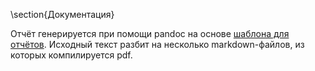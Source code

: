 \section{Документация}

Отчёт генерируется при помощи pandoc на основе [шаблона для отчётов](https://github.com/lauritzsh/pandoc-markdown-template). Исходный текст разбит на несколько markdown-файлов, из которых компилируется pdf. 
